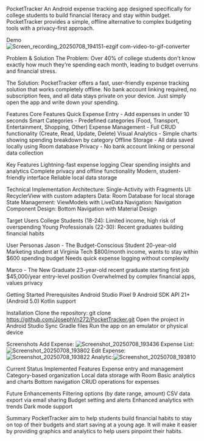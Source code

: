 PocketTracker
An Android expense tracking app designed specifically for college students to build financial literacy and stay within budget. PocketTracker provides a simple, offline alternative to complex budgeting tools with a privacy-first approach.

Demo
![Screen_recording_20250708_194151-ezgif com-video-to-gif-converter](https://github.com/user-attachments/assets/d23322ca-8cc6-4e3b-826a-18a954ca8613)

Problem & Solution
The Problem: Over 40% of college students don't know exactly how much they're spending each month, leading to budget overruns and financial stress.

The Solution: PocketTracker offers a fast, user-friendly expense tracking solution that works completely offline. No bank account linking required, no subscription fees, and all data stays private on your device. Just simply open the app and write down your spending.

Features
Core Features
Quick Expense Entry - Add expenses in under 10 seconds
Smart Categories - Predefined categories (Food, Transport, Entertainment, Shopping, Other)
Expense Management - Full CRUD functionality (Create, Read, Update, Delete)
Visual Analytics - Simple charts showing spending breakdown by category
Offline Storage - All data saved locally using Room database
Privacy - No bank account linking or personal data collection

Key Features
Lightning-fast expense logging
Clear spending insights and analytics
Complete privacy and offline functionality
Modern, student-friendly interface
Reliable local data storage

Technical Implementation
Architecture: Single-Activity with Fragments
UI: RecyclerView with custom adapters
Data: Room Database for local storage
State Management: ViewModels with LiveData
Navigation: Navigation Component
Design: Bottom Navigation with Material Design

Target Users
College Students (18-24): Limited income, high risk of overspending
Young Professionals (22-30): Recent graduates building financial habits

User Personas
Jason - The Budget-Conscious Student
20-year-old Marketing student at Virginia Tech
$800/month income, wants to stay within $600 spending budget
Needs quick expense logging without complexity

Marco - The New Graduate
23-year-old recent graduate starting first job
$45,000/year entry-level position
Overwhelmed by complex financial apps, values privacy

Getting Started
Prerequisites
Android Studio Pixel 9 
Android SDK API 21+ (Android 5.0)
Kotlin support

Installation
Clone the repository: git clone https://github.com/JosephVn272/PocketTracker.git
Open the project in Android Studio
Sync Gradle files
Run the app on an emulator or physical device

Screenshots
Add Expense: ![Screenshot_20250708_193436](https://github.com/user-attachments/assets/c34b60b6-6bd2-41ef-808b-951165068abf)
Expense List:![Screenshot_20250708_193802](https://github.com/user-attachments/assets/7262a3fd-8b1a-41e7-b9f6-c5afaa76b0ab)
Edit Expense:![Screenshot_20250708_193822](https://github.com/user-attachments/assets/f820c49c-2cc2-472b-ac1b-6ca1e780bcdf)
Analytic:![Screenshot_20250708_193810](https://github.com/user-attachments/assets/1f2f3f8e-bfe0-4e90-8dd4-bc359b9fce9b)

Current Status
Implemented Features
Expense entry and management
Category-based organization
Local data storage with Room
Basic analytics and charts
Bottom navigation
CRUD operations for expenses

Future Enhancements
Filtering options (by date range, amount)
CSV data export via email sharing
Budget setting and alerts
Enhanced analytics with trends
Dark mode support

Summary
PocketTracker aim to help students build financial habits
to stay on top of their budgets and start saving at a young age. It will make it easier
by providing graphics and analytics to help users pinpoint their habits.


